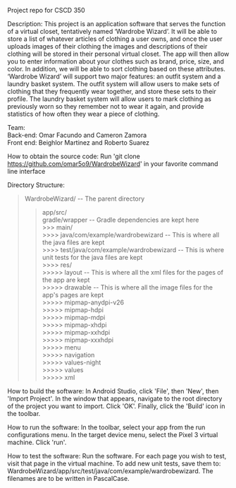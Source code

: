 Project repo for CSCD 350

Description: This project is an application software that serves the function of a virtual closet, tentatively named ‘Wardrobe Wizard’. It will be able 
to store a list of whatever articles of clothing a user owns, and once the user uploads images of their clothing the images and descriptions of their 
clothing will be stored in their personal virtual closet. The app will then allow you to enter information about your clothes such as brand, price, size, 
and color. In addition, we will be able to sort clothing based on these attributes. ‘Wardrobe Wizard’ will support two major features: an outfit system 
and a laundry basket system. The outfit system will allow users to make sets of clothing that they frequently wear together, and store these sets to their 
profile. The laundry basket system will allow users to mark clothing as previously worn so they remember not to wear it again, and provide statistics of 
how often they wear a piece of clothing.

Team: \
Back-end: Omar Facundo and Cameron Zamora \
Front end: Beighlor Martinez and Roberto Suarez

How to obtain the source code: Run 'git clone https://github.com/omar5o9/WardrobeWizard' in your favorite command line interface

Directory Structure:
> WardrobeWizard/                                       --                  The parent directory 
  >> app/src/ \
  >> gradle/wrapper                                   --                            Gradle dependencies are kept here \
        >>> main/ \
          >>>> java/com/example/wardrobewizard  --                             This is where all the java files are kept \
          >>>> test/java/com/example/wardrobewizard       --                   This is where unit tests for the java files are kept  \
          >>>> res/ \
              >>>>> layout                        --                            This is where all the xml files for the pages of the app are kept \
              >>>>> drawable                        --                          This is where all the image files for the app's pages are kept \
              >>>>> mipmap-anydpi-v26 \
              >>>>> mipmap-hdpi \
              >>>>> mipmap-mdpi \
              >>>>> mipmap-xhdpi \
              >>>>> mipmap-xxhdpi \
              >>>>> mipmap-xxxhdpi \
              >>>>> menu \
              >>>>> navigation \
              >>>>> values-night \
              >>>>> values \
              >>>>> xml 
    
How to build the software: In Android Studio, click 'File', then 'New', then 'Import Project'. In the window that appears, navigate to the root directory 
of the project you want to import. Click 'OK'. Finally, click the 'Build' icon in the toolbar.

How to run the software: In the toolbar, select your app from the run configurations menu. In the target device menu, select the Pixel 3 virtual machine. 
Click 'run'.

How to test the software: Run the software. For each page you wish to test, visit that page in the virtual machine. To add new unit tests, save them to: 
WardrobeWizard/app/src/test/java/com/example/wardrobewizard. The filenames are to be written in PascalCase.
